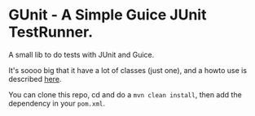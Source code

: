 # GUnit - A Simple Guice JUnit TestRunner.

A small lib to do tests with JUnit and Guice.

It's soooo big that it have a lot of classes (just one),
and a howto use is described
[here](http://carlosbecker.com/posts/gunit-guice-and-junit-fall-in-love/).

You can clone this repo, cd and do a `mvn clean install`, then add
the dependency in your `pom.xml`.
